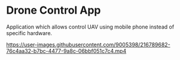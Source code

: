 # Drone Control App
Application which allows control UAV using mobile phone instead of specific hardware.

https://user-images.githubusercontent.com/9005398/216789682-76c4aa32-b7bc-4477-9a8c-06bbf051c7c4.mp4
